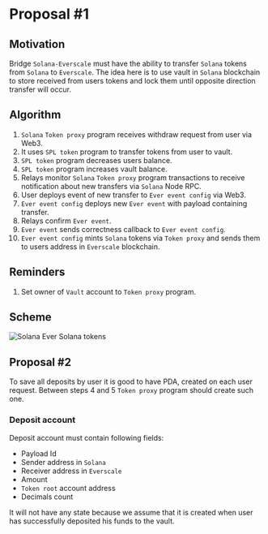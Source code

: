 # Proposal #1

## Motivation

Bridge `Solana-Everscale` must have the ability to transfer `Solana` tokens from `Solana` to `Everscale`. The idea here is 
to use vault in `Solana` blockchain to store received from users tokens and lock them until opposite direction transfer will occur.

## Algorithm

1. `Solana` `Token proxy` program receives withdraw request from user via Web3.
2. It uses `SPL token` program to transfer tokens from user to vault.
3. `SPL token` program decreases users balance.
4. `SPL token` program increases vault balance.
5. Relays monitor `Solana` `Token proxy` program transactions to receive notification about new transfers via `Solana` Node RPC.
6. User deploys event of new transfer to `Ever event config` via Web3.
7. `Ever event config` deploys new `Ever event` with payload containing transfer.
8. Relays confirm `Ever event`.
9. `Ever event` sends correctness callback to `Ever event config`.
10. `Ever event config` mints `Solana` tokens via `Token proxy` and sends them to users address in `Everscale` blockchain.

## Reminders

1. Set owner of `Vault` account to `Token proxy` program.

## Scheme

![Solana Ever Solana tokens](../../png/solana_ever_solana_tokens.png "Solana Ever Solana tokens")

## Proposal #2

To save all deposits by user it is good to have PDA, created on each user request.
Between steps 4 and 5 `Token proxy` program should create such one.

### Deposit account

Deposit account must contain following fields:
* Payload Id
* Sender address in `Solana`
* Receiver address in `Everscale`
* Amount
* `Token root` account address
* Decimals count

It will not have any state because we assume that it is created when user has successfully deposited his funds to the vault.